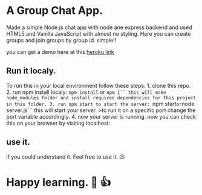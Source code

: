 # A Group Chat App.
 Made a simple Node.js chat app with node ane express backend and used HTML5 and Vanilla JavaScript with almost no styling.
 Here you can create groups and join groups by group id. simple!!

 you can get a demo here at this [heroku link](https://agile-bayou-93781.herokuapp.com/)

 ## Run it localy.
 To run this in your local environment follow these steps:
    1. clone this repo.
    2. run npm install localy:
         ```npm install``` or ```npm i``
       this will make node_modules folder and install required dependencies for this project in this folder.
    3. run npm start to start the server:
          ```npm start``` or ```node server.js```
       this will start your server.
       >to run it on a specific port change the port variable 
        accordingly.
    4. now your server is running. now you can check this on your browser by visiting localhost:<port>

## use it.
   if you could understand it. Feel free to use it. :wink:

# Happy learning. :slightly_smiling_face: :+1: